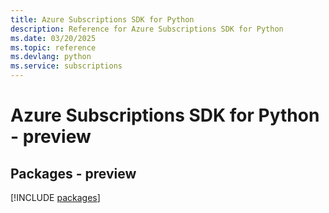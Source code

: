 ```yaml
---
title: Azure Subscriptions SDK for Python
description: Reference for Azure Subscriptions SDK for Python
ms.date: 03/20/2025
ms.topic: reference
ms.devlang: python
ms.service: subscriptions
---
```

# Azure Subscriptions SDK for Python - preview
## Packages - preview
[!INCLUDE [packages](subscriptions-index.md)]